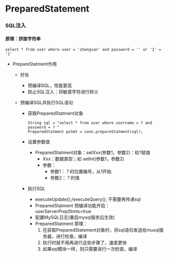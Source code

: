 # PreparedStatement

### SQL注入

#### 原理：拼接字符串

```mysql
select * from user where user = 'zhangsan' and password = '' or '1' = '1'
```

- PrepareStatment作用

  - 好处

    - 预编译SQL，性能更高
    - 防止SQL注入：将敏感字符进行转义

  - 预编译SQL并执行SQL语句

    - 获取PreparedStatment对象

      ```mysql
      String sql = "select * from user where username = ? and password = ? "
      PreparedStatment pstmt = conn.prepareStatment(sql);
      ```

    - 设置参数值

      - PreparedStatment对象：setXxx(参数1，参数2)：给?赋值
        - Xxx：数据类型；如 setInt(参数1，参数2)
        - 参数：
          - 参数1：？的位置编号，从1开始
          - 参数2：？的值

    - 执行SQL

      - executeUpdate();/executeQuery(); 不需要再传递sql
      - PreparedStatment 预编译功能开启：userServerPrepStmts=true
      - 配置MySQL日志(重启mysql服务后生效)
      - PreparedStatment 原理：
        1. 在获取PreparedStatement对象时，将sql语句发送给musql服务器，进行检查，编译
        2. 执行时就不用再进行这些步骤了，速度更快
        3. 如果sql模块一样，则只需要进行一次检查，编译

